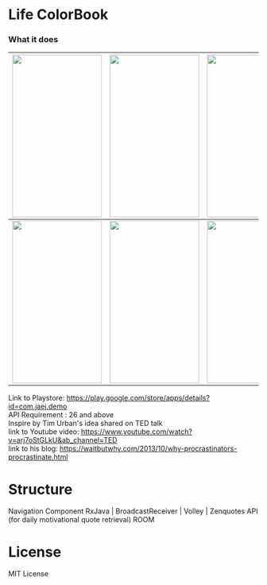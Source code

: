 # Life ColorBook
### What it does
|<img src="https://user-images.githubusercontent.com/31434297/127982846-79e2c3a5-b7f7-4620-8fa6-b204c1926740.png" width="180" height="327"/>|<img src="https://user-images.githubusercontent.com/31434297/127982849-1ed59270-87b0-4451-9ad6-520ab835eb4a.png" width="180" height="327"/>|<img src="https://user-images.githubusercontent.com/31434297/127982850-6d661c70-cb1d-4304-b7ad-c92a97fd1dac.png" width="180" height="327"/>|
|---|---|---|
|<img src="https://user-images.githubusercontent.com/31434297/127982852-97b5cbf9-01cc-4aa9-ab8e-919c0ac13fcb.png" width="180" height="327"/>|<img src="https://user-images.githubusercontent.com/31434297/127982853-cd6bbaf3-b177-4663-be79-a78a65ad8233.png" width="180" height="327"/>|<img src="https://user-images.githubusercontent.com/31434297/127982854-36d21114-aad0-4a7d-b6a5-2f0da6ae270a.png" width="180" height="327"/>|

Link to Playstore: https://play.google.com/store/apps/details?id=com.jaej.demo<br />
API Requirement : 26 and above<br />
Inspire by Tim Urban's idea shared on TED talk<br />
link to Youtube video: https://www.youtube.com/watch?v=arj7oStGLkU&ab_channel=TED<br />
link to his blog: https://waitbutwhy.com/2013/10/why-procrastinators-procrastinate.html<br />

# Structure
Navigation Component
RxJava | BroadcastReceiver | Volley | Zenquotes API (for daily motivational quote retrieval)
ROOM

# License
MIT License

